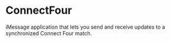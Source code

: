 # ConnectFour
iMessage application that lets you send and receive updates to a synchronized Connect Four match.
